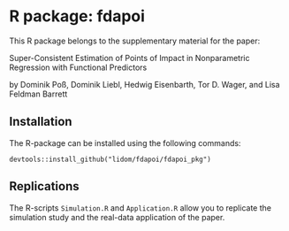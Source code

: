 # R package: fdapoi

This R package belongs to the supplementary material for the paper: 

Super-Consistent Estimation of Points of Impact in Nonparametric Regression with Functional Predictors

by Dominik Poß, Dominik Liebl, Hedwig Eisenbarth, Tor D. Wager, and Lisa Feldman Barrett


## Installation

The R-package can be installed using the following commands:

`devtools::install_github("lidom/fdapoi/fdapoi_pkg")`

## Replications

The R-scripts `Simulation.R` and `Application.R` allow you to replicate the simulation study and the real-data application of the paper. 

